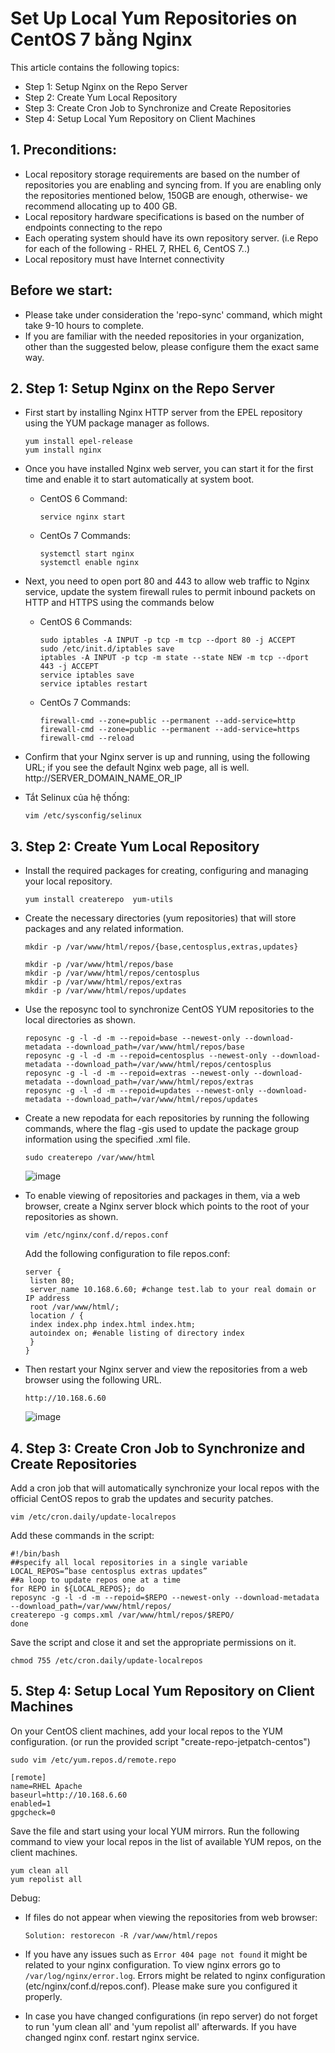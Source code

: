 # Set Up Local Yum Repositories on CentOS 7 bằng Nginx

This article contains the following topics:
+ Step 1: Setup Nginx on the Repo Server
+ Step 2: Create Yum Local Repository 
+ Step 3: Create Cron Job to Synchronize and Create Repositories
+ Step 4: Setup Local Yum Repository on Client Machines

## 1. Preconditions: 

- Local repository storage requirements are based on the number of repositories you are enabling and syncing from. If you are enabling only the repositories mentioned below, 150GB are enough, otherwise- we recommend allocating up to 400 GB.
- Local repository hardware specifications is based on the number of endpoints connecting to the repo
- Each operating system should have its own repository server. (i.e Repo for each of the following - RHEL 7, RHEL 6, CentOS 7..)
- Local repository must have Internet connectivity

## Before we start:
- Please take under consideration the 'repo-sync' command, which might take 9-10 hours to complete.
- If you are familiar with the needed repositories in your organization, other than the suggested below, please configure them the exact same way. 

## 2. Step 1: Setup Nginx on the Repo Server

+ First start by installing Nginx HTTP server from the EPEL repository using the YUM package manager as follows.

  ```
  yum install epel-release
  yum install nginx 
  ```

+ Once you have installed Nginx web server, you can start it for the first time and enable it to start automatically at system boot.

  - CentOS 6 Command:

    ```
    service nginx start
    ```

  - CentOs 7 Commands:

    ```
    systemctl start nginx
    systemctl enable nginx
    ```

+ Next, you need to open port 80 and 443 to allow web traffic to Nginx service, update the system firewall rules to permit inbound packets on HTTP and HTTPS using the commands below

  - CentOS 6 Commands:
    ```
    sudo iptables -A INPUT -p tcp -m tcp --dport 80 -j ACCEPT
    sudo /etc/init.d/iptables save
    iptables -A INPUT -p tcp -m state --state NEW -m tcp --dport 443 -j ACCEPT
    service iptables save
    service iptables restart
    ```
  - CentOs 7 Commands:
    ```
    firewall-cmd --zone=public --permanent --add-service=http
    firewall-cmd --zone=public --permanent --add-service=https
    firewall-cmd --reload
    ```
+ Confirm that your Nginx server is up and running, using the following URL; if you see the default Nginx web page, all is well. http://SERVER_DOMAIN_NAME_OR_IP 
+ Tắt Selinux của hệ thống:
  ```
  vim /etc/sysconfig/selinux
  ```
## 3. Step 2: Create Yum Local Repository 

+ Install the required packages for creating, configuring and managing your local repository.
  
  ```
  yum install createrepo  yum-utils
  ```
+ Create the necessary directories (yum repositories) that will store packages and any related information.
  
  ```
  mkdir -p /var/www/html/repos/{base,centosplus,extras,updates} 
  ```
  ```
  mkdir -p /var/www/html/repos/base
  mkdir -p /var/www/html/repos/centosplus
  mkdir -p /var/www/html/repos/extras
  mkdir -p /var/www/html/repos/updates
  ```
  
+ Use the reposync tool to synchronize CentOS YUM repositories to the local directories as shown.
  
  ```
  reposync -g -l -d -m --repoid=base --newest-only --download-metadata --download_path=/var/www/html/repos/base
  reposync -g -l -d -m --repoid=centosplus --newest-only --download-metadata --download_path=/var/www/html/repos/centosplus
  reposync -g -l -d -m --repoid=extras --newest-only --download-metadata --download_path=/var/www/html/repos/extras
  reposync -g -l -d -m --repoid=updates --newest-only --download-metadata --download_path=/var/www/html/repos/updates
  ```
  
+ Create a new repodata for each repositories by running the following commands, where the flag -gis used to update the package group information using the specified .xml file.
  
  ```
  sudo createrepo /var/www/html
  ```
  
  ![image](https://user-images.githubusercontent.com/75653012/186324388-741c1d28-7b52-4f5d-a85c-23030018ebcc.png)
  
+ To enable viewing of repositories and packages in them, via a web browser, create a Nginx server block which points to the root of your repositories as shown.
  
  ```
  vim /etc/nginx/conf.d/repos.conf 
  ```
  
  Add the following configuration to file repos.conf:
  
  ```
  server {
   listen 80;
   server_name 10.168.6.60; #change test.lab to your real domain or IP address
   root /var/www/html/;
   location / {
   index index.php index.html index.htm;
   autoindex on; #enable listing of directory index
   }
  }
  ```
  
+ Then restart your Nginx server and view the repositories from a web browser using the following URL.
  
  ```
  http://10.168.6.60
  ```
  
  ![image](https://user-images.githubusercontent.com/75653012/186324593-7fff663a-3acc-4380-a66e-cb75aa36994a.png)

## 4. Step 3: Create Cron Job to Synchronize and Create Repositories

Add a cron job that will automatically synchronize your local repos with the official CentOS repos to grab the updates and security patches.
  
```
vim /etc/cron.daily/update-localrepos
```
  
Add these commands in the script:
  
```
#!/bin/bash
##specify all local repositories in a single variable
LOCAL_REPOS=”base centosplus extras updates”
##a loop to update repos one at a time
for REPO in ${LOCAL_REPOS}; do
reposync -g -l -d -m --repoid=$REPO --newest-only --download-metadata --download_path=/var/www/html/repos/
createrepo -g comps.xml /var/www/html/repos/$REPO/ 
done
```
  
Save the script and close it and set the appropriate permissions on it.

```
chmod 755 /etc/cron.daily/update-localrepos
```

## 5. Step 4: Setup Local Yum Repository on Client Machines

On your CentOS client machines, add your local repos to the YUM configuration. (or run the provided script "create-repo-jetpatch-centos")

```
sudo vim /etc/yum.repos.d/remote.repo
```
```
[remote]
name=RHEL Apache
baseurl=http://10.168.6.60
enabled=1
gpgcheck=0
```

Save the file and start using your local YUM mirrors. Run the following command to view your local repos in the list of available YUM repos, on the client machines.

```
yum clean all
yum repolist all
```

Debug:

- If files do not appear when viewing the repositories from web browser:
  
  ```
  Solution: restorecon -R /var/www/html/repos
  ```
  
- If you have any issues such as `Error 404 page not found` it might be related to your nginx configuration. To view nginx errors go to `/var/log/nginx/error.log`. Errors might be related to nginx configuration (etc/nginx/conf.d/repos.conf). Please make sure you configured it properly. 
- In case you have changed configurations (in repo server) do not forget to run 'yum clean all' and 'yum repolist all' afterwards. If you have changed nginx conf. restart nginx service. 
